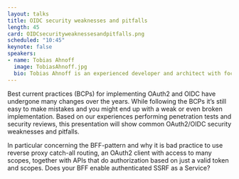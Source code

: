 ```yaml
---
layout: talks
title: OIDC security weaknesses and pitfalls
length: 45
card: OIDCsecurityweaknessesandpitfalls.png
scheduled: "10:45"
keynote: false
speakers:
- name: Tobias Ahnoff
  image: TobiasAhnoff.jpg
  bio: Tobias Ahnoff is an experienced developer and architect with focus on application security. He specializes in implementing authentication flows and authorization for web applications and APIs that manage sensitive data. Tobias performs security reviews and penetration tests as part of Omegapoint Cybersecurity Gothenburg, a group of experts in application security. He also gives courses in application security and is an appreciated speaker in OAuth2 and OpenID Connect areas.
---
```

Best current practices (BCPs) for implementing OAuth2 and OIDC have undergone many changes over the years. While following the BCPs it’s still easy to make mistakes and you might end up with a weak or even broken implementation. Based on our experiences performing penetration tests and security reviews, this presentation will show common OAuth2/OIDC security weaknesses and pitfalls. 

In particular concerning the BFF-pattern and why it is bad practice to use reverse proxy catch-all routing, an OAuth2 client with access to many scopes, together with APIs that do authorization based on just a valid token and scopes. Does your BFF enable authenticated SSRF as a Service?
